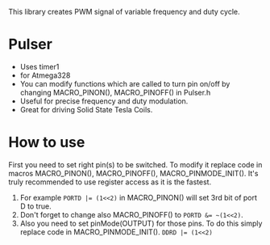 This library creates PWM signal of variable frequency and duty cycle.

# Pulser
- Uses timer1
- for Atmega328
- You can modify functions which are called to turn pin on/off by changing MACRO_PINON(), MACRO_PINOFF() in Pulser.h
- Useful for precise frequency and duty modulation.
- Great for driving Solid State Tesla Coils.

# How to use
First you need to set right pin(s) to be switched. To modify it replace code in macros MACRO_PINON(), MACRO_PINOFF(), MACRO_PINMODE_INIT(). It's truly recommended to use register access as it is the fastest.  
1. For example ```PORTD |= (1<<2)``` in MACRO_PINON() will set 3rd bit of port D to true.  
2. Don't forget to change also MACRO_PINOFF() to ```PORTD &= ~(1<<2)```.  
3. Also you need to set pinMode(OUTPUT) for those pins. To do this simply replace code in MACRO_PINMODE_INIT(). ```DDRD |= (1<<2)```
